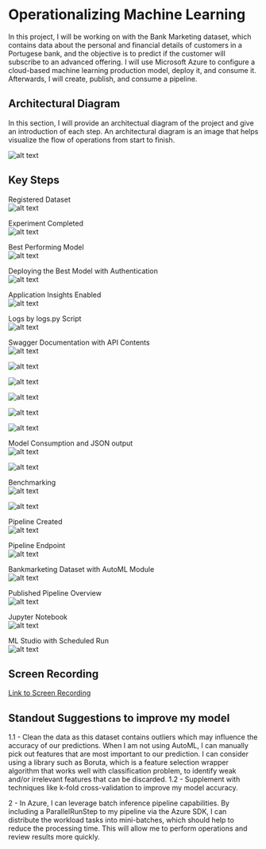 # Operationalizing Machine Learning

In this project, I will be working on with the Bank Marketing dataset, which contains data about the personal and financial details of customers in a Portugese bank, and the objective is to predict if the customer will subscribe to an advanced offering. I will use Microsoft Azure to configure a cloud-based machine learning production model, deploy it, and consume it. Afterwards, I will create, publish, and consume a pipeline.

## Architectural Diagram
In this section, I will provide an architectual diagram of the project and give an introduction of each step. An architectural diagram is an image that helps visualize the flow of operations from start to finish.

![alt text](rainelimages/ArchitecturalDiagram.png?raw=true)

## Key Steps
Registered Dataset\
![alt text](\rainelimages\dataset.jpg?raw=true)

Experiment Completed\
![alt text](\rainelimages\experimentoconcluido.jpg?raw=true)

Best Performing Model\
![alt text](\rainelimages\bestmodel.jpg?raw=true)

Deploying the Best Model with Authentication\
![alt text](\rainelimages\deploy.jpg?raw=true)

Application Insights Enabled\
![alt text](\rainelimages\appinstrue.jpg?raw=true)

Logs by logs.py Script\
![alt text](\rainelimages\logs.jpg?raw=true)

Swagger Documentation with API Contents\
![alt text](\rainelimages\swagger1.jpg?raw=true)

![alt text](\rainelimages\swagger2.jpg?raw=true)

![alt text](\rainelimages\swagger3.jpg?raw=true)

![alt text](\rainelimages\swagger4.jpg?raw=true)

![alt text](\rainelimages\swagger5.jpg?raw=true)

![alt text](\rainelimages\swagger6.jpg?raw=true)

Model Consumption and JSON output\
![alt text](\rainelimages\endpointpy.jpg?raw=true)

![alt text](\rainelimages\json.jpg?raw=true)

Benchmarking\
![alt text](\rainelimages\apachebenchmark1.jpg?raw=true)

![alt text](\rainelimages\apachebenchmark2.jpg?raw=true)

Pipeline Created\
![alt text](\rainelimages\pipelinecriadoeendpoint.jpg?raw=true)

Pipeline Endpoint\
![alt text](\rainelimages\endpoint.jpg?raw=true)

Bankmarketing Dataset with AutoML Module\
![alt text](\rainelimages\datasetandautoml.jpg?raw=true)

Published Pipeline Overview\
![alt text](\rainelimages\pipelinerestactive.jpg?raw=true)

Jupyter Notebook\
![alt text](\rainelimages\runcomplete.jpg?raw=true)

ML Studio with Scheduled Run\
![alt text](\rainelimages\restendpoint.jpg?raw=true)


## Screen Recording
[Link to Screen Recording](https://www.youtube.com/watch?v=KMW5_XrTePU/view?usp=sharing?usp=sharing)

## Standout Suggestions to improve my model
1.1 - Clean the data as this dataset contains outliers which may influence the accuracy of our predictions. When I am not using AutoML, I can manually pick out features that are most important to our prediction. I can consider using a library such as Boruta, which is a feature selection wrapper algorithm that works well with classification problem, to identify weak and/or irrelevant features that can be discarded.
1.2 - Supplement with techniques like k-fold cross-validation to improve my model accuracy.

2 - In Azure, I can leverage batch inference pipeline capabilities. By including a ParallelRunStep to my pipeline via the Azure SDK, I can distribute the workload tasks into mini-batches, which should help to reduce the processing time. This will allow me to perform operations and review results more quickly.
